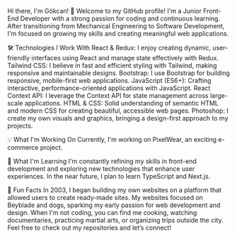 Hi there, I'm Gökcan! 👋
Welcome to my GitHub profile! I'm a Junior Front-End Developer with a strong passion for coding and continuous learning. After transitioning from Mechanical Engineering to Software Development, I'm focused on growing my skills and creating meaningful web applications.

🛠️ Technologies I Work With
React & Redux: I enjoy creating dynamic, user-friendly interfaces using React and manage state effectively with Redux.
Tailwind CSS: I believe in fast and efficient styling with Tailwind, making responsive and maintainable designs.
Bootstrap: I use Bootstrap for building responsive, mobile-first web applications.
JavaScript (ES6+): Crafting interactive, performance-oriented applications with JavaScript.
React Context API: I leverage the Context API for state management across large-scale applications.
HTML & CSS: Solid understanding of semantic HTML and modern CSS for creating beautiful, accessible web pages.
Photoshop: I create my own visuals and graphics, bringing a design-first approach to my projects.

💡 What I'm Working On
Currently, I'm working on PixelWear, an exciting e-commerce project.

🌱 What I'm Learning
I'm constantly refining my skills in front-end development and exploring new technologies that enhance user experiences. In the near future, I plan to learn TypeScript and Next.js.

📌 Fun Facts
In 2003, I began building my own websites on a platform that allowed users to create ready-made sites. My websites focused on Beyblade and dogs, sparking my early passion for web development and design.
When I'm not coding, you can find me cooking, watching documentaries, practicing martial arts, or organizing trips outside the city.
Feel free to check out my repositories and let’s connect!
<!---
gokcanparlaktas/gokcanparlaktas is a ✨ special ✨ repository because its `README.md` (this file) appears on your GitHub profile.
You can click the Preview link to take a look at your changes.
--->
